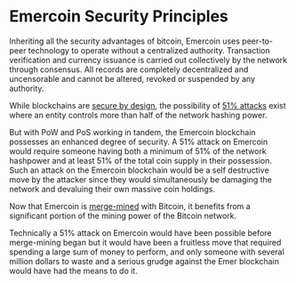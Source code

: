 # Emercoin Security Principles

Inheriting all the security advantages of bitcoin, Emercoin uses peer-to-peer technology to operate without a centralized
authority. Transaction verification and currency issuance is carried out
collectively by the network through consensus. All records are
completely decentralized and uncensorable and cannot be altered, revoked
or suspended by any authority.

While blockchains are [secure by
design](https://en.wikipedia.org/wiki/Secure_by_design), the possibility
of [51% attacks](https://www.google.com/search?q=51+percent+attack)
exist where an entity controls more than half of the network hashing
power.

But with PoW and PoS working in tandem, the Emercoin blockchain
possesses an enhanced degree of security. A 51% attack on Emercoin would
require someone having both a minimum of 51% of the network hashpower
and at least 51% of the total coin supply in their possession. Such an
attack on the Emercoin blockchain would be a self destructive move by
the attacker since they would simultaneously be damaging the network and
devaluing their own massive coin holdings.

Now that Emercoin is [merge-mined](../Block_Generation/Proof-of-Work_Mining) with
Bitcoin, it benefits from a significant portion of the mining power of
the Bitcoin network.

Technically a 51% attack on Emercoin would have been possible before
merge-mining began but it would have been a fruitless move that required
spending a large sum of money to perform, and only someone with several
million dollars to waste and a serious grudge against the Emer
blockchain would have had the means to do it.